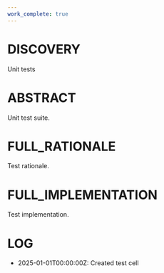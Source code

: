 ```yaml
---
work_complete: true
---
```


# DISCOVERY
Unit tests

# ABSTRACT
Unit test suite.

# FULL_RATIONALE
Test rationale.

# FULL_IMPLEMENTATION
Test implementation.

# LOG
- 2025-01-01T00:00:00Z: Created test cell
